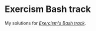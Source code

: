 # Exercism Bash track

My solutions for [*Exercism's Bash track*](https://exercism.org/tracks/bash).

